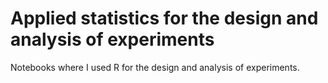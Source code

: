 # Applied statistics for the design and analysis of experiments

Notebooks where I used R for the design and analysis of experiments.
